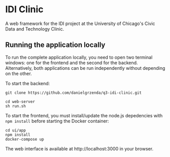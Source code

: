 # IDI Clinic

A web framework for the IDI project at the University of Chicago's Civic Data and Technology Clinic.


## Running the application locally
To run the complete application locally, you need to open two terminal windows: one for the frontend and the second for the backend. Alternatively, both applications can be run independently without depending on the other. 

To start the backend:
```
git clone https://github.com/danielgrzenda/q3-idi-clinic.git

cd web-server
sh run.sh
```

To start the frontend, you must install/update the node.js depedencies with `npm install` before starting the Docker container:
```
cd ui/app
npm install
docker-compose up
```
The web interface is available at http://localhost:3000 in your browser.




